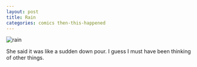 ```yaml
---
layout: post
title: Rain
categories: comics then-this-happened
---
```

![rain](/public/images/june-19-2017-comics.png)

She said it was like a sudden down pour. I guess I must have been thinking of other things. 